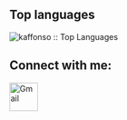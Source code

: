 ## Top languages

<p align="left"><img src="https://github-readme-stats.vercel.app/api/top-langs/?username=kaffonso&langs_count=5&theme=graywhite&layout=compact" alt="kaffonso :: Top Languages" /></p>

## Connect with me:
<p align="left">
<a href="mailto:kafonso.dev@gmail.com"><img alt="Gmail" title="Gmail" src="https://www.vectorlogo.zone/logos/gmail/gmail-tile.svg" width="50" height="50" /></a>
<!-- BLOG-POST-LIST:START -->
<!-- BLOG-POST-LIST:END -->

